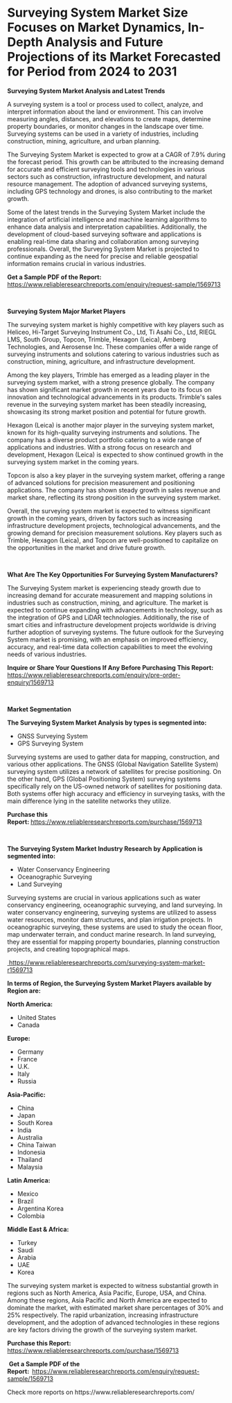 <p><h1>Surveying System Market Size Focuses on Market Dynamics, In-Depth Analysis and Future Projections of its Market Forecasted for Period from 2024 to 2031</h1></p><p><strong>Surveying System Market Analysis and Latest Trends</strong></p>
<p><p>A surveying system is a tool or process used to collect, analyze, and interpret information about the land or environment. This can involve measuring angles, distances, and elevations to create maps, determine property boundaries, or monitor changes in the landscape over time. Surveying systems can be used in a variety of industries, including construction, mining, agriculture, and urban planning.</p><p>The Surveying System Market is expected to grow at a CAGR of 7.9% during the forecast period. This growth can be attributed to the increasing demand for accurate and efficient surveying tools and technologies in various sectors such as construction, infrastructure development, and natural resource management. The adoption of advanced surveying systems, including GPS technology and drones, is also contributing to the market growth.</p><p>Some of the latest trends in the Surveying System Market include the integration of artificial intelligence and machine learning algorithms to enhance data analysis and interpretation capabilities. Additionally, the development of cloud-based surveying software and applications is enabling real-time data sharing and collaboration among surveying professionals. Overall, the Surveying System Market is projected to continue expanding as the need for precise and reliable geospatial information remains crucial in various industries.</p></p>
<p><strong>Get a Sample PDF of the Report:&nbsp;</strong> <a href="https://www.reliableresearchreports.com/enquiry/request-sample/1569713">https://www.reliableresearchreports.com/enquiry/request-sample/1569713</a></p>
<p>&nbsp;</p>
<p><strong>Surveying System Major Market Players</strong></p>
<p><p>The surveying system market is highly competitive with key players such as Heliceo, Hi-Target Surveying Instrument Co., Ltd, Ti Asahi Co., Ltd, RIEGL LMS, South Group, Topcon, Trimble, Hexagon (Leica), Amberg Technologies, and Aerosense Inc. These companies offer a wide range of surveying instruments and solutions catering to various industries such as construction, mining, agriculture, and infrastructure development.</p><p>Among the key players, Trimble has emerged as a leading player in the surveying system market, with a strong presence globally. The company has shown significant market growth in recent years due to its focus on innovation and technological advancements in its products. Trimble's sales revenue in the surveying system market has been steadily increasing, showcasing its strong market position and potential for future growth.</p><p>Hexagon (Leica) is another major player in the surveying system market, known for its high-quality surveying instruments and solutions. The company has a diverse product portfolio catering to a wide range of applications and industries. With a strong focus on research and development, Hexagon (Leica) is expected to show continued growth in the surveying system market in the coming years.</p><p>Topcon is also a key player in the surveying system market, offering a range of advanced solutions for precision measurement and positioning applications. The company has shown steady growth in sales revenue and market share, reflecting its strong position in the surveying system market.</p><p>Overall, the surveying system market is expected to witness significant growth in the coming years, driven by factors such as increasing infrastructure development projects, technological advancements, and the growing demand for precision measurement solutions. Key players such as Trimble, Hexagon (Leica), and Topcon are well-positioned to capitalize on the opportunities in the market and drive future growth.</p></p>
<p>&nbsp;</p>
<p><strong>What Are The Key Opportunities For Surveying System Manufacturers?</strong></p>
<p><p>The Surveying System market is experiencing steady growth due to increasing demand for accurate measurement and mapping solutions in industries such as construction, mining, and agriculture. The market is expected to continue expanding with advancements in technology, such as the integration of GPS and LiDAR technologies. Additionally, the rise of smart cities and infrastructure development projects worldwide is driving further adoption of surveying systems. The future outlook for the Surveying System market is promising, with an emphasis on improved efficiency, accuracy, and real-time data collection capabilities to meet the evolving needs of various industries.</p></p>
<p><strong>Inquire or Share Your Questions If Any Before Purchasing This Report:</strong> <a href="https://www.reliableresearchreports.com/enquiry/pre-order-enquiry/1569713">https://www.reliableresearchreports.com/enquiry/pre-order-enquiry/1569713</a></p>
<p>&nbsp;</p>
<p><strong>Market Segmentation</strong></p>
<p><strong>The Surveying System Market Analysis by types is segmented into:</strong></p>
<p><ul><li>GNSS Surveying System</li><li>GPS Surveying System</li></ul></p>
<p><p>Surveying systems are used to gather data for mapping, construction, and various other applications. The GNSS (Global Navigation Satellite System) surveying system utilizes a network of satellites for precise positioning. On the other hand, GPS (Global Positioning System) surveying systems specifically rely on the US-owned network of satellites for positioning data. Both systems offer high accuracy and efficiency in surveying tasks, with the main difference lying in the satellite networks they utilize.</p></p>
<p><strong>Purchase this Report:&nbsp;</strong><a href="https://www.reliableresearchreports.com/purchase/1569713">https://www.reliableresearchreports.com/purchase/1569713</a></p>
<p>&nbsp;</p>
<p><strong>The Surveying System Market Industry Research by Application is segmented into:</strong></p>
<p><ul><li>Water Conservancy Engineering</li><li>Oceanographic Surveying</li><li>Land Surveying</li></ul></p>
<p><p>Surveying systems are crucial in various applications such as water conservancy engineering, oceanographic surveying, and land surveying. In water conservancy engineering, surveying systems are utilized to assess water resources, monitor dam structures, and plan irrigation projects. In oceanographic surveying, these systems are used to study the ocean floor, map underwater terrain, and conduct marine research. In land surveying, they are essential for mapping property boundaries, planning construction projects, and creating topographical maps.</p></p>
<p><a href="https://www.reliableresearchreports.com/surveying-system-market-r1569713">&nbsp;https://www.reliableresearchreports.com/surveying-system-market-r1569713</a></p>
<p><strong>In terms of Region, the Surveying System Market Players available by Region are:</strong></p>
<p>
    <p> <strong> North America: </strong>
        <ul>
            <li>United States</li>
            <li>Canada</li>
        </ul>
        </p> 
    <p> <strong> Europe: </strong>
        <ul>
            <li>Germany</li>
            <li>France</li>
            <li>U.K.</li>
            <li>Italy</li>
            <li>Russia</li>
        </ul>
        </p> 
    <p> <strong> Asia-Pacific: </strong>
        <ul>
            <li>China</li>
            <li>Japan</li>
            <li>South Korea</li>
            <li>India</li>
            <li>Australia</li>
            <li>China Taiwan</li>
            <li>Indonesia</li>
            <li>Thailand</li>
            <li>Malaysia</li>
        </ul>
        </p> 
    <p> <strong> Latin America: </strong>
        <ul>
            <li>Mexico</li>
            <li>Brazil</li>
            <li>Argentina Korea</li>
            <li>Colombia</li>
        </ul>
        </p> 
    <p> <strong> Middle East & Africa: </strong>
        <ul>
            <li>Turkey</li>
            <li>Saudi</li>
            <li>Arabia</li>
            <li>UAE</li>
            <li>Korea</li>
        </ul>
    </p>
    </p>
<p><p>The surveying system market is expected to witness substantial growth in regions such as North America, Asia Pacific, Europe, USA, and China. Among these regions, Asia Pacific and North America are expected to dominate the market, with estimated market share percentages of 30% and 25% respectively. The rapid urbanization, increasing infrastructure development, and the adoption of advanced technologies in these regions are key factors driving the growth of the surveying system market.</p></p>
<p><strong>Purchase this Report: </strong><a href="https://www.reliableresearchreports.com/purchase/1569713">https://www.reliableresearchreports.com/purchase/1569713</a></p>
<p>&nbsp;<strong>Get a Sample PDF of the Report:&nbsp;&nbsp;</strong><a href="https://www.reliableresearchreports.com/enquiry/request-sample/1569713">https://www.reliableresearchreports.com/enquiry/request-sample/1569713</a></p>
<p><strong></strong></p>
<p>Check more reports on https://www.reliableresearchreports.com/</p>